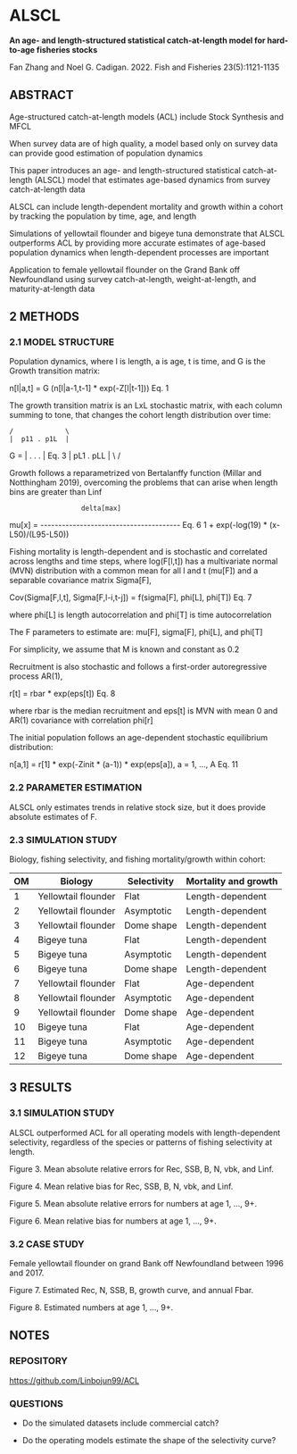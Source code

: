 # ALSCL

**An age- and length-structured statistical catch-at-length model for
hard-to-age fisheries stocks**

Fan Zhang and Noel G. Cadigan. 2022. Fish and Fisheries 23(5):1121-1135

## ABSTRACT

Age-structured catch-at-length models (ACL) include Stock Synthesis and MFCL

When survey data are of high quality, a model based only on survey data can
provide good estimation of population dynamics

This paper introduces an age- and length-structured statistical catch-at-length
(ALSCL) model that estimates age-based dynamics from survey catch-at-length data

ALSCL can include length-dependent mortality and growth within a cohort by
tracking the population by time, age, and length

Simulations of yellowtail flounder and bigeye tuna demonstrate that ALSCL
outperforms ACL by providing more accurate estimates of age-based population
dynamics when length-dependent processes are important

Application to female yellowtail flounder on the Grand Bank off Newfoundland
using survey catch-at-length, weight-at-length, and maturity-at-length data

## 2 METHODS

### 2.1 MODEL STRUCTURE

Population dynamics, where l is length, a is age, t is time, and G is the Growth
transition matrix:

n[l|a,t] = G (n[l|a-1,t-1] * exp(-Z[l|t-1]))                         Eq. 1

The growth transition matrix is an LxL stochastic matrix, with each column
summing to tone, that changes the cohort length distribution over time:

    /             \
    |  p11 . p1L  |
G = |   .  .  .   |                                                  Eq. 3
    |  pL1 . pLL  |
    \             /

Growth follows a reparametrized von Bertalanffy function (Millar and Notthingham
2019), overcoming the problems that can arise when length bins are greater than
Linf

                      delta[max]
mu[x] = ---------------------------------------                      Eq. 6
         1 + exp(-log(19) * (x-L50)/(L95-L50))

Fishing mortality is length-dependent and is stochastic and correlated across
lengths and time steps, where log(F[l,t]) has a multivariate normal (MVN)
distribution with a common mean for all l and t (mu[F]) and a separable
covariance matrix Sigma[F],

Cov(Sigma[F,l,t], Sigma[F,l-i,t-j]) = f(sigma[F], phi[L], phi[T])    Eq. 7

where phi[L] is length autocorrelation and phi[T] is time autocorrelation

The F parameters to estimate are: mu[F], sigma[F], phi[L], and phi[T]

For simplicity, we assume that M is known and constant as 0.2

Recruitment is also stochastic and follows a first-order autoregressive process
AR(1),

r[t] = rbar * exp(eps[t])                                            Eq. 8

where rbar is the median recruitment and eps[t] is MVN with mean 0 and AR(1)
covariance with correlation phi[r]

The initial population follows an age-dependent stochastic equilibrium
distribution:

n[a,1] = r[1] * exp(-Zinit * (a-1)) * exp(eps[a]), a = 1, ..., A    Eq. 11

### 2.2 PARAMETER ESTIMATION

ALSCL only estimates trends in relative stock size, but it does provide absolute
estimates of F.

### 2.3 SIMULATION STUDY

Biology, fishing selectivity, and fishing mortality/growth within cohort:

OM | Biology             | Selectivity | Mortality and growth
-- | ------------------- | ----------- | --------------------
1  | Yellowtail flounder | Flat        | Length-dependent
2  | Yellowtail flounder | Asymptotic  | Length-dependent
3  | Yellowtail flounder | Dome shape  | Length-dependent
4  | Bigeye tuna         | Flat        | Length-dependent
5  | Bigeye tuna         | Asymptotic  | Length-dependent
6  | Bigeye tuna         | Dome shape  | Length-dependent
7  | Yellowtail flounder | Flat        | Age-dependent
8  | Yellowtail flounder | Asymptotic  | Age-dependent
9  | Yellowtail flounder | Dome shape  | Age-dependent
10 | Bigeye tuna         | Flat        | Age-dependent
11 | Bigeye tuna         | Asymptotic  | Age-dependent
12 | Bigeye tuna         | Dome shape  | Age-dependent

## 3 RESULTS

### 3.1 SIMULATION STUDY

ALSCL outperformed ACL for all operating models with length-dependent
selectivity, regardless of the species or patterns of fishing selectivity at
length.

Figure 3. Mean absolute relative errors for Rec, SSB, B, N, vbk, and Linf.

Figure 4. Mean relative bias for Rec, SSB, B, N, vbk, and Linf.

Figure 5. Mean absolute relative errors for numbers at age 1, ..., 9+.

Figure 6. Mean relative bias for numbers at age 1, ..., 9+.

### 3.2 CASE STUDY

Female yellowtail flounder on grand Bank off Newfoundland between 1996 and 2017.

Figure 7. Estimated Rec, N, SSB, B, growth curve, and annual Fbar.

Figure 8. Estimated numbers at age 1, ..., 9+.

## NOTES

### REPOSITORY

https://github.com/Linbojun99/ACL

### QUESTIONS

- Do the simulated datasets include commercial catch?

- Do the operating models estimate the shape of the selectivity curve?
